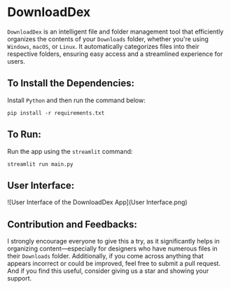 # DownloadDex

`DownloadDex` is an intelligent file and folder management tool that efficiently organizes the contents of
your `Downloads` folder, whether you're using `Windows`, `macOS`, or `Linux`. It automatically categorizes
files into their respective folders, ensuring easy access and a streamlined experience for users.

## To Install the Dependencies:

Install `Python` and then run the command below:
```
pip install -r requirements.txt
```

## To Run:

Run the app using the `streamlit` command:
```
streamlit run main.py
```

## User Interface:

![User Interface of the DownloadDex App](User Interface.png)


## Contribution and Feedbacks:

I strongly encourage everyone to give this a try, as it significantly helps in organizing content—especially for designers who have numerous files in their `Downloads` folder. Additionally, if you come across anything that appears incorrect or could be improved, feel free to submit a pull request. And if you find this useful, consider giving us a star and showing your support.
